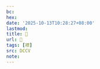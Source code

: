 ```yaml
---
bc:
hex:
date: '2025-10-13T10:28:27+08:00'
lastmod:
title: 􃕏
url: 􃕏
tags: [襟]
src: DCCV
note:
---
```


